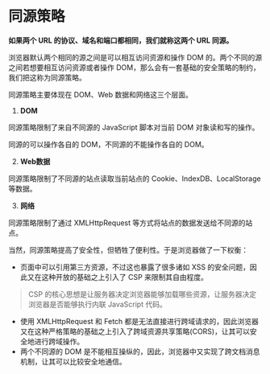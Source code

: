 # 同源策略

**如果两个 URL 的协议、域名和端口都相同，我们就称这两个 URL 同源。**

浏览器默认两个相同的源之间是可以相互访问资源和操作 DOM 的。两个不同的源之间若想要相互访问资源或者操作 DOM，那么会有一套基础的安全策略的制约，我们把这称为同源策略。

同源策略主要体现在 DOM、Web 数据和网络这三个层面。

1. **DOM**

同源策略限制了来自不同源的 JavaScript 脚本对当前 DOM 对象读和写的操作。

同源的可以操作各自的 DOM，不同源的不能操作各自的 DOM。

2. **Web数据**

同源策略限制了不同源的站点读取当前站点的 Cookie、IndexDB、LocalStorage 等数据。

3. **网络**

同源策略限制了通过 XMLHttpRequest 等方式将站点的数据发送给不同源的站点。

当然，同源策略提高了安全性，但牺牲了便利性。于是浏览器做了一下权衡：

- 页面中可以引用第三方资源，不过这也暴露了很多诸如 XSS 的安全问题，因此又在这种开放的基础之上引入了 CSP 来限制其自由程度。

> CSP 的核心思想是让服务器决定浏览器能够加载哪些资源，让服务器决定浏览器是否能够执行内联 JavaScript 代码。

- 使用 XMLHttpRequest 和 Fetch 都是无法直接进行跨域请求的，因此浏览器又在这种严格策略的基础之上引入了跨域资源共享策略(CORS)，让其可以安全地进行跨域操作。
- 两个不同源的 DOM 是不能相互操纵的，因此，浏览器中又实现了跨文档消息机制，让其可以比较安全地通信。

